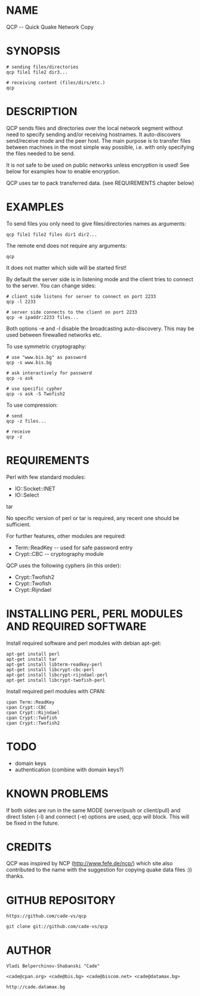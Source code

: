 # NAME

QCP -- Quick Quake Network Copy

# SYNOPSIS

    # sending files/directories
    qcp file1 file2 dir3...
  
    # receiving content (files/dirs/etc.)
    qcp

# DESCRIPTION

QCP sends files and directories over the local network segment without need 
to specify sending and/or receiving hostnames. It auto-discovers send/receive 
mode and the peer host. The main purpose is to transfer files between 
machines in the most simple way possible, i.e. with only specifying the files
needed to be send.

It is not safe to be used on public networks unless encryption is used! 
See below for examples how to enable encryption.

QCP uses tar to pack transferred data.
(see REQUIREMENTS chapter below)

# EXAMPLES

To send files you only need to give files/directories names as arguments:

    qcp file1 file2 files dir1 dir2...
  
The remote end does not require any arguments:

    qcp
  
It does not matter which side will be started first!

By default the server side is in listening mode and the client tries to 
connect to the server. You can change sides:

    # client side listens for server to connect on port 2233
    qcp -l 2233
    
    # server side connects to the client on port 2233
    qcp -e ipaddr:2233 files...
    
Both options -e and -l disable the broadcasting auto-discovery. This may
be used between firewalled networks etc.    

To use symmetric cryptography:

    # use "www.bis.bg" as password
    qcp -s www.bis.bg
    
    # ask interactively for password
    qcp -s ask
    
    # use specific cypher
    qcp -s ask -S Twofish2

To use compression:

    # send
    qcp -z files...
    
    # receive
    qcp -z

# REQUIREMENTS

Perl with few standard modules:

  * IO::Socket::INET
  * IO::Select

tar

No specific version of perl or tar is required, any recent one should 
be sufficient.

For further features, other modules are required:

  * Term::ReadKey  -- used for safe password entry
  * Crypt::CBC     -- cryptography module
  
QCP uses the following cyphers (in this order):

  * Crypt::Twofish2
  * Crypt::Twofish
  * Crypt::Rijndael
  
# INSTALLING PERL, PERL MODULES AND REQUIRED SOFTWARE

Install required software and perl modules with debian apt-get:

    apt-get install perl
    apt-get install tar
    apt-get install libterm-readkey-perl 
    apt-get install libcrypt-cbc-perl
    apt-get install libcrypt-rijndael-perl
    apt-get install libcrypt-twofish-perl

Install required perl modules with CPAN:

    cpan Term::ReadKey
    cpan Crypt::CBC
    cpan Crypt::Rijndael
    cpan Crypt::Twofish
    cpan Crypt::Twofish2

# TODO

* domain keys
* authentication (combine with domain keys?)

# KNOWN PROBLEMS

If both sides are run in the same MODE (server/push or client/pull) and direct
listen (-l) and connect (-e) options are used, qcp will block. This will be
fixed in the future.

# CREDITS

QCP was inspired by NCP (http://www.fefe.de/ncp/) which site also contributed
to the name with the suggestion for copying quake data files :)) thanks.

# GITHUB REPOSITORY

    https://github.com/cade-vs/qcp

    git clone git://github.com/cade-vs/qcp

# AUTHOR

    Vladi Belperchinov-Shabanski "Cade"

    <cade@cpan.org> <cade@bis.bg> <cade@biscom.net> <cade@datamax.bg>

    http://cade.datamax.bg
